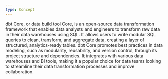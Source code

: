```yaml
---
type: Concept
---
```


dbt Core, or data build tool Core, is an open-source data transformation framework that enables data analysts and engineers to transform raw data in their data warehouses using SQL. It allows users to write modular SQL queries to clean, transform, and aggregate data, creating a layer of structured, analytics-ready tables. dbt Core promotes best practices in data modeling, such as modularity, reusability, and version control, through its project structure and dependencies. It integrates with various data warehouses and BI tools, making it a popular choice for data teams looking to streamline their data transformation processes and improve collaboration.
